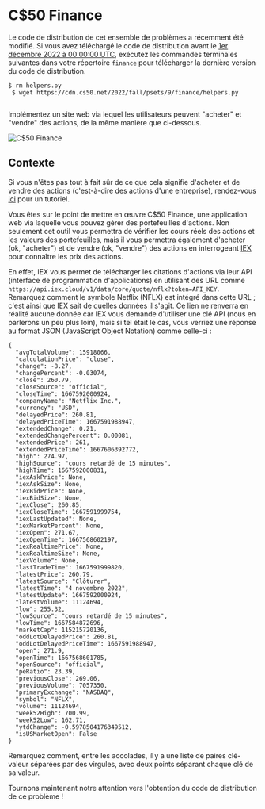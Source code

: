 # C$50 Finance

<div class="alert" data-alert="warning" role="alert">
    <p>Le code de distribution de cet ensemble de problèmes a récemment été modifié. Si vous avez téléchargé le code de distribution avant le <a data-local="2022-12-01T00:00:00+00:00" href="https://time.cs50.io/20221201T000000Z">1er décembre 2022 à 00:00:00 UTC</a>, exécutez les commandes terminales suivantes dans votre répertoire <code class="language-plaintext highlighter-rouge">finance</code> pour télécharger la dernière version du code de distribution.</p>
 
 <div class="language-plaintext highlighter-rouge"><div class="highlight"><pre class="highlight"><code>$ rm helpers.py
 $ wget https://cdn.cs50.net/2022/fall/psets/9/finance/helpers.py
 </code></pre></div></div>
</div>


Implémentez un site web via lequel les utilisateurs peuvent "acheter" et "vendre" des actions, de la même manière que ci-dessous.

![C$50 Finance](https://cs50.harvard.edu/x/2023/psets/9/finance/finance.png)

## Contexte

Si vous n'êtes pas tout à fait sûr de ce que cela signifie d'acheter et de vendre des actions (c'est-à-dire des actions d'une entreprise), rendez-vous [ici](https://www.investopedia.com/articles/basics/06/invest1000.asp) pour un tutoriel.

Vous êtes sur le point de mettre en œuvre C$50 Finance, une application web via laquelle vous pouvez gérer des portefeuilles d'actions. Non seulement cet outil vous permettra de vérifier les cours réels des actions et les valeurs des portefeuilles, mais il vous permettra également d'acheter (ok, "acheter") et de vendre (ok, "vendre") des actions en interrogeant [IEX](https://iextrading.com/developer/) pour connaître les prix des actions.

En effet, IEX vous permet de télécharger les citations d'actions via leur API (interface de programmation d'applications) en utilisant des URL comme `https://api.iex.cloud/v1/data/core/quote/nflx?token=API_KEY`. Remarquez comment le symbole Netflix (NFLX) est intégré dans cette URL ; c'est ainsi que IEX sait de quelles données il s'agit. Ce lien ne renverra en réalité aucune donnée car IEX vous demande d'utiliser une clé API (nous en parlerons un peu plus loin), mais si tel était le cas, vous verriez une réponse au format JSON (JavaScript Object Notation) comme celle-ci :

    {
      "avgTotalVolume": 15918066,
      "calculationPrice": "close",
      "change": -8.27,
      "changePercent": -0.03074,
      "close": 260.79,
      "closeSource": "official",
      "closeTime": 1667592000924,
      "companyName": "Netflix Inc.",
      "currency": "USD",
      "delayedPrice": 260.81,
      "delayedPriceTime": 1667591988947,
      "extendedChange": 0.21,
      "extendedChangePercent": 0.00081,
      "extendedPrice": 261,
      "extendedPriceTime": 1667606392772,
      "high": 274.97,
      "highSource": "cours retardé de 15 minutes",
      "highTime": 1667592000831,
      "iexAskPrice": None,
      "iexAskSize": None,
      "iexBidPrice": None,
      "iexBidSize": None,
      "iexClose": 260.85,
      "iexCloseTime": 1667591999754,
      "iexLastUpdated": None,
      "iexMarketPercent": None,
      "iexOpen": 271.67,
      "iexOpenTime": 1667568602197,
      "iexRealtimePrice": None,
      "iexRealtimeSize": None,
      "iexVolume": None,
      "lastTradeTime": 1667591999820,
      "latestPrice": 260.79,
      "latestSource": "Clôturer",
      "latestTime": "4 novembre 2022",
      "latestUpdate": 1667592000924,
      "latestVolume": 11124694,
      "low": 255.32,
      "lowSource": "cours retardé de 15 minutes",
      "lowTime": 1667584872696,
      "marketCap": 115215720136,
      "oddLotDelayedPrice": 260.81,
      "oddLotDelayedPriceTime": 1667591988947,
      "open": 271.9,
      "openTime": 1667568601785,
      "openSource": "official",
      "peRatio": 23.39,
      "previousClose": 269.06,
      "previousVolume": 7057350,
      "primaryExchange": "NASDAQ",
      "symbol": "NFLX",
      "volume": 11124694,
      "week52High": 700.99,
      "week52Low": 162.71,
      "ytdChange": -0.5978504176349512,
      "isUSMarketOpen": False
    }

Remarquez comment, entre les accolades, il y a une liste de paires clé-valeur séparées par des virgules, avec deux points séparant chaque clé de sa valeur.

Tournons maintenant notre attention vers l'obtention du code de distribution de ce problème !